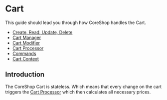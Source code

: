 # Cart

This guide should lead you through how CoreShop handles the Cart.

 - [Create, Read, Update, Delete](./01_CRUD.md)
 - [Cart Manager](./02_Cart_Manager.md)
 - [Cart Modifier](./03_Cart_Modifier.md)
 - [Cart Processor](./04_Cart_Processor.md)
 - [Commands](./05_Commands.md)
 - [Cart Context](./06_Context.md)

## Introduction

The CoreShop Cart is stateless. Which means that every change on the cart triggers the [Cart Processor](./04_Cart_Processor.md) which
then calculates all necessary prices.